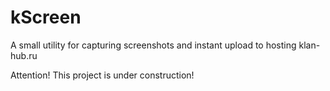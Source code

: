 kScreen
=======

A small utility for capturing screenshots and instant upload to hosting klan-hub.ru

Attention! This project is under construction!